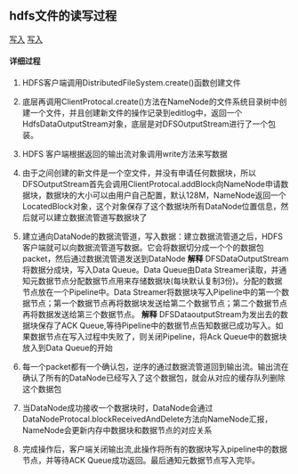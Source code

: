 ## hdfs文件的读写过程

[写入](/hdfs/images/写入过程1.png)
[写入](/hdfs/images/写入过程2.png)

#### 详细过程
1. HDFS客户端调用DistributedFileSystem.create()函数创建文件

2. 底层再调用ClientProtocal.create()方法在NameNode的文件系统目录树中创建一个文件，并且创建新文件的操作记录到editlog中，返回一个HdfsDataOutputStream对象，底层是对DFSOutputStream进行了一个包装。

3. HDFS 客户端根据返回的输出流对象调用write方法来写数据

4. 由于之间创建的新文件是一个空文件，并没有申请任何数据块，所以DFSOutputStream首先会调用ClientProtocal.addBlock向NameNode申请数据块，数据块的大小可以由用户自己配置，默认128M，NameNode返回一个LocatedBlock对象，这个对象保存了这个数据块所有DataNode位置信息，然后就可以建立数据流管道写数据块了
5. 建立通向DataNode的数据流管道，写入数据：建立数据流管道之后，HDFS客户端就可以向数据流管道写数据。它会将数据切分成一个个的数据包packet，然后通过数据流管道发送到DataNode
__解释__
DFSDataOutputStream将数据分成块，写入Data Queue。Data Queue由Data Streamer读取，并通知元数据节点分配数据节点用来存储数据块(每块默认复制3份)。分配的数据节点放在一个Pipeline中。Data Streamer将数据块写入Pipeline中的第一个数据节点；第一个数据节点再将数据块发送给第二个数据节点；第二个数据节点再将数据发送给第三个数据节点。
__解释__
DFSDataoutputStream为发出去的数据块保存了ACK Queue,等待Pipeline中的数据节点告知数据已成功写入。如果数据节点在写入过程中失败了，则关闭Pipeline，将Ack Queue中的数据块放入到Data Queue的开始
           
6. 每一个packet都有一个确认包，逆序的通过数据流管道回到输出流。输出流在确认了所有的DataNode已经写入了这个数据包，就会从对应的缓存队列删除这个数据包
7. 当DataNode成功接收一个数据块时，DataNode会通过DataNodeProtocal.blockReceivedAndDelete方法向NameNode汇报，NameNode会更新内存中数据块和数据节点的对应关系
8. 完成操作后，客户端关闭输出流,此操作将所有的数据块写入pipeline中的数据节点，并等待ACK Queue成功返回。最后通知元数据节点写入完毕。
